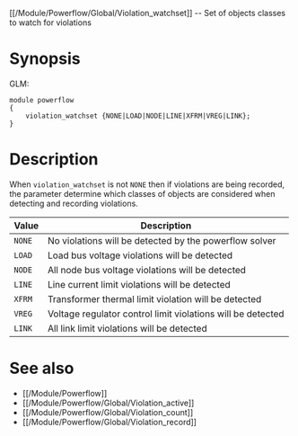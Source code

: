 [[/Module/Powerflow/Global/Violation_watchset]] -- Set of objects classes to watch for violations

# Synopsis

GLM:

~~~
module powerflow
{
	violation_watchset {NONE|LOAD|NODE|LINE|XFRM|VREG|LINK};
}
~~~

# Description

When `violation_watchset` is not `NONE` then if violations are being recorded, the parameter determine which classes of objects are considered when detecting and recording violations.

| Value  | Description 
| ------ | ----------- 
| `NONE` | No violations will be detected by the powerflow solver
| `LOAD` | Load bus voltage violations will be detected
| `NODE` | All node bus voltage violations will be detected
| `LINE` | Line current limit violations will be detected 
| `XFRM` | Transformer thermal limit violation will be detected
| `VREG` | Voltage regulator control limit violations will be detected
| `LINK` | All link limit violations will be detected

# See also

* [[/Module/Powerflow]]
* [[/Module/Powerflow/Global/Violation_active]]
* [[/Module/Powerflow/Global/Violation_count]]
* [[/Module/Powerflow/Global/Violation_record]]
